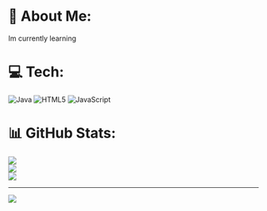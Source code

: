 # 💫 About Me:
Im currently learning


# 💻 Tech:
![Java](https://img.shields.io/badge/java-%23ED8B00.svg?style=for-the-badge&logo=openjdk&logoColor=white) ![HTML5](https://img.shields.io/badge/html5-%23E34F26.svg?style=for-the-badge&logo=html5&logoColor=white) ![JavaScript](https://img.shields.io/badge/javascript-%23323330.svg?style=for-the-badge&logo=javascript&logoColor=%23F7DF1E)
# 📊 GitHub Stats:
![](https://github-readme-stats.vercel.app/api?username=Yirps&theme=dark&hide_border=false&include_all_commits=false&count_private=false)<br/>
![](https://github-readme-streak-stats.herokuapp.com/?user=Yirps&theme=dark&hide_border=false)<br/>
![](https://github-readme-stats.vercel.app/api/top-langs/?username=Yirps&theme=dark&hide_border=false&include_all_commits=false&count_private=false&layout=compact)

---
[![](https://visitcount.itsvg.in/api?id=Yirps&icon=0&color=0)](https://visitcount.itsvg.in)

<!-- Proudly created with GPRM ( https://gprm.itsvg.in ) -->
